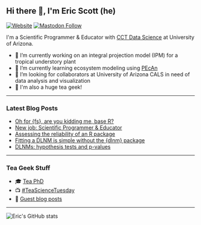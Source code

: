 ## Hi there 👋, I'm Eric Scott (he)

[![Website](https://img.shields.io/website?label=ericrscott.com&url=https%3A%2F%2Fwww.ericrscott.com%2F)](https://www.ericrscott.com/)
[![Mastodon Follow](https://img.shields.io/mastodon/follow/109320619859707839?domain=https%3A%2F%2Ffosstodon.org&style=social)](https://fosstodon.org/@LeafyEricScott)

I'm a Scientific Programmer & Educator with [CCT Data Science](https://github.com/cct-datascience) at University of Arizona.

- 🔭 I’m currently working on an integral projection model (IPM) for a tropical understory plant
- 🌱 I’m currently learning ecosystem modeling using [PEcAn](https://github.com/PecanProject/pecan)
- 👯 I’m looking for collaborators at University of Arizona CALS in need of data analysis and visualization
- 🍵 I'm also a huge tea geek!

--------------------

### Latest Blog Posts

<!-- BLOG-POST-LIST:START -->
- [Oh for {fs}, are you kidding me, base R?](https://merry-piroshki-d56896.netlify.app/posts/2023-01-04-list-files/index.html)
- [New job: Scientific Programmer &amp; Educator](https://merry-piroshki-d56896.netlify.app/posts/2022-05-17-new-job/index.html)
- [Assessing the reliability of an R package](https://merry-piroshki-d56896.netlify.app/posts/2021-10-27-assessing-the-reliability-of-an-r-package/index.html)
- [Fitting a DLNM is simple without the {dlnm} package](https://merry-piroshki-d56896.netlify.app/posts/2021-02-08-tensor-product-dlnm/index.html)
- [DLNMs: hypothesis tests and p-values](https://merry-piroshki-d56896.netlify.app/posts/2021-01-20-dlnm-p-values/index.html)
<!-- BLOG-POST-LIST:END -->

--------------------

### Tea Geek Stuff

- 🎓 [Tea PhD](https://www.ericrscott.com/project/climate-leafhopper-quality/)
- 📺 [#TeaScienceTuesday](https://youtube.com/playlist?list=PLtlw9R1NVcT4FtL9LfTtcjdzuiBwkoMus)
- 📰 [Guest blog posts](http://www.teageek.net/blog/author/aariqscott/)

--------------------
![Eric's GitHub stats](https://github-readme-stats.vercel.app/api?username=Aariq&show_icons=true)

